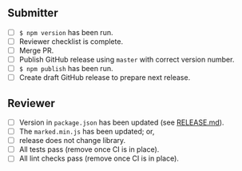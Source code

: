 ## Submitter

- [ ] `$ npm version` has been run.
- [ ] Reviewer checklist is complete.
- [ ] Merge PR.
- [ ] Publish GitHub release using `master` with correct version number.
- [ ] `$ npm publish` has been run.
- [ ] Create draft GitHub release to prepare next release.

## Reviewer

- [ ] Version in `package.json` has been updated (see [RELEASE.md](https://github.com/markedjs/marked/blob/master/RELEASE.md)).
- [ ] The `marked.min.js` has been updated; or,
- [ ] release does not change library.
- [ ] All tests pass (remove once CI is in place).
- [ ] All lint checks pass (remove once CI is in place).
